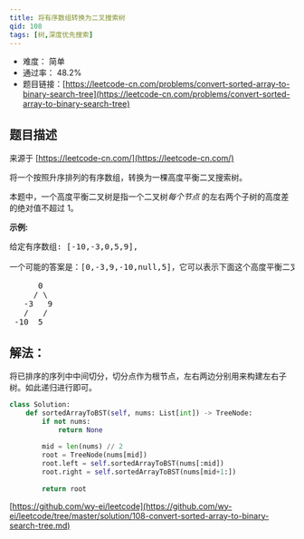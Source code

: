 ```yaml
---
title: 将有序数组转换为二叉搜索树
qid: 108
tags: [树,深度优先搜索]
---
```



- 难度： 简单
- 通过率： 48.2%
- 题目链接：[https://leetcode-cn.com/problems/convert-sorted-array-to-binary-search-tree](https://leetcode-cn.com/problems/convert-sorted-array-to-binary-search-tree)


## 题目描述

来源于 [https://leetcode-cn.com/](https://leetcode-cn.com/)

<p>将一个按照升序排列的有序数组，转换为一棵高度平衡二叉搜索树。</p>

<p>本题中，一个高度平衡二叉树是指一个二叉树<em>每个节点&nbsp;</em>的左右两个子树的高度差的绝对值不超过 1。</p>

<p><strong>示例:</strong></p>

<pre>给定有序数组: [-10,-3,0,5,9],

一个可能的答案是：[0,-3,9,-10,null,5]，它可以表示下面这个高度平衡二叉搜索树：

      0
     / \
   -3   9
   /   /
 -10  5
</pre>


## 解法：

将已排序的序列中中间切分，切分点作为根节点，左右两边分别用来构建左右子树。如此递归进行即可。

```python
class Solution:
    def sortedArrayToBST(self, nums: List[int]) -> TreeNode:
        if not nums:
            return None
        
        mid = len(nums) // 2
        root = TreeNode(nums[mid])
        root.left = self.sortedArrayToBST(nums[:mid])
        root.right = self.sortedArrayToBST(nums[mid+1:])
        
        return root
```

[https://github.com/wy-ei/leetcode](https://github.com/wy-ei/leetcode/tree/master/solution/108-convert-sorted-array-to-binary-search-tree.md)